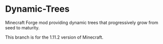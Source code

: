 # Dynamic-Trees

Minecraft Forge mod providing dynamic trees that progressively grow from seed to maturity.

This branch is for the 1.11.2 version of Minecraft.
